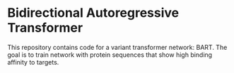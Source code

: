 # Bidirectional Autoregressive Transformer
This repository contains code for a variant transformer network: BART. The goal is to train network with protein sequences that show high binding affinity to targets.  
